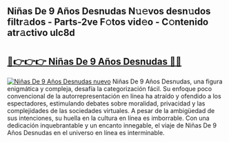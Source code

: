 ## Niñas De 9 Años Desnudas N𝚞𝚎vos desn𝚞dos filtr𝚊dos - Parts-2ve F𝚘tos vid𝚎o - C𝚘ntenido atr𝚊ctivo ulc8d

# <h2><a href="http://mbb0z0.tromn.icu/?c=Ni%c3%b1as+De+9+A%c3%b1os+Desnudas">🔗👉👉👉 Niñas De 9 Años Desnudas 🔗🔗</a></h2>

[![Niñas De 9 Años Desnudas nuevo](https://i.imgur.com/pEAQMta.gif)](http://mbb0z0.tromn.icu/?c=Ni%c3%b1as+De+9+A%c3%b1os+Desnudas)
Niñas De 9 Años Desnudas, una figura enigmática y compleja, desafía la categorización fácil. Su enfoque poco convencional de la autorrepresentación en línea ha atraído y ofendido a los espectadores, estimulando debates sobre moralidad, privacidad y las complejidades de las sociedades virtuales. A pesar de la ambigüedad de sus intenciones, su huella en la cultura en línea es imborrable. Con una dedicación inquebrantable y un encanto innegable, el viaje de Niñas De 9 Años Desnudas en el universo en línea es interminable.
